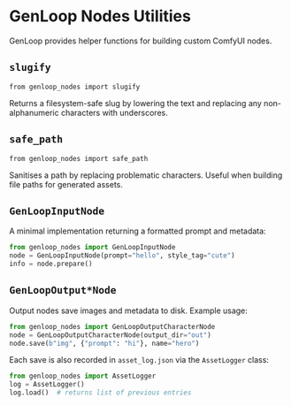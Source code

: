 # GenLoop Nodes Utilities

GenLoop provides helper functions for building custom ComfyUI nodes.

## `slugify`

```
from genloop_nodes import slugify
```

Returns a filesystem-safe slug by lowering the text and replacing any
non-alphanumeric characters with underscores.

## `safe_path`

```
from genloop_nodes import safe_path
```

Sanitises a path by replacing problematic characters. Useful when building
file paths for generated assets.

## `GenLoopInputNode`

A minimal implementation returning a formatted prompt and metadata:

```python
from genloop_nodes import GenLoopInputNode
node = GenLoopInputNode(prompt="hello", style_tag="cute")
info = node.prepare()
```

## `GenLoopOutput*Node`

Output nodes save images and metadata to disk. Example usage:

```python
from genloop_nodes import GenLoopOutputCharacterNode
node = GenLoopOutputCharacterNode(output_dir="out")
node.save(b"img", {"prompt": "hi"}, name="hero")
```

Each save is also recorded in ``asset_log.json`` via the ``AssetLogger`` class:

```python
from genloop_nodes import AssetLogger
log = AssetLogger()
log.load()  # returns list of previous entries
```
